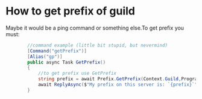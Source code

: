 # How to get prefix of guild
Maybe it would be a ping command or something else.To get prefix you must:
```cs
        //command example (little bit stupid, but nevermind)
        [Command("getPrefix")]
        [Alias("gp")]
        public async Task GetPrefix()
        {
            //to get prefix use GetPrefix
            string prefix = await Prefix.GetPrefix(Context.Guild,Program._prefics);
            await ReplyAsync($"My prefix on this server is: `{prefix}`");
        }
```

